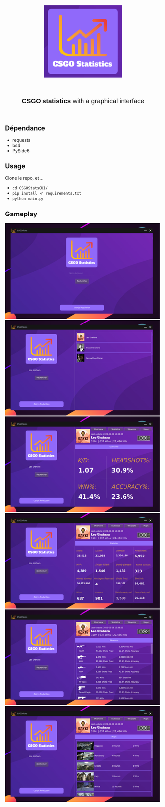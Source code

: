 <p align="center"><img width="250" alt="Morpion" src="images/logo.png"></a></p>

<br/>


<h2 style="font-family: sans-serif; font-weight: normal;" align="center"><strong>CSGO statistics</strong> with a graphical interface</h2>


<br/>


## Dépendance

- requests
- bs4
- PySide6

## Usage

Clone le repo, et ...

- `cd CSGOStatsGUI/`
- `pip install -r requirements.txt`
- `python main.py`


## Gameplay

<img width="500" alt="Demonstration img1" src="images/demoImg/1.png">
<img width="500" alt="Demonstration img2" src="images/demoImg/2.png">
<img width="500" alt="Demonstration img3" src="images/demoImg/3.png">
<img width="500" alt="Demonstration img4" src="images/demoImg/4.png">
<img width="500" alt="Demonstration img5" src="images/demoImg/5.png">
<img width="500" alt="Demonstration img6" src="images/demoImg/6.png">

